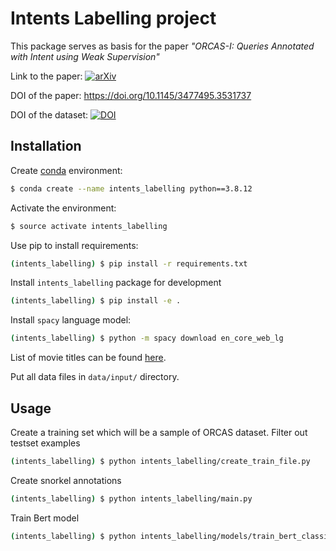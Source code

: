 # Intents Labelling project


This package serves as basis for the paper _"ORCAS-I: Queries Annotated with Intent using Weak Supervision"_

Link to the paper: [![arXiv](https://img.shields.io/badge/arXiv-2205.00926-b31b1b.svg)](https://arxiv.org/abs/2205.00926)

DOI of the paper: https://doi.org/10.1145/3477495.3531737

DOI of the dataset: [![DOI](https://researchdata.tuwien.ac.at/badge/DOI/10.48436/pp7xz-n9a06.svg)](https://doi.org/10.48436/pp7xz-n9a06)

## Installation 

Create [conda](https://docs.conda.io/en/latest/miniconda.html) environment:

```bash
$ conda create --name intents_labelling python==3.8.12
```

Activate the environment:

```bash
$ source activate intents_labelling
```

Use pip to install requirements:

```bash
(intents_labelling) $ pip install -r requirements.txt
```


Install `intents_labelling` package for development

```bash
(intents_labelling) $ pip install -e .
```

Install `spacy` language model:

```bash
(intents_labelling) $ python -m spacy download en_core_web_lg
```


List of movie titles can be found [here](https://github.com/fivethirtyeight/data/blob/master/bechdel/movies.csv).

Put all data files in `data/input/` directory.


## Usage 

Create a training set which will be a sample of ORCAS dataset. Filter out testset examples

```bash
(intents_labelling) $ python intents_labelling/create_train_file.py
```

Create snorkel annotations

```bash
(intents_labelling) $ python intents_labelling/main.py
```

Train Bert model

```bash
(intents_labelling) $ python intents_labelling/models/train_bert_classifier.py
```

